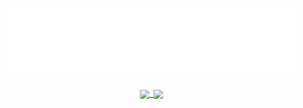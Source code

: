 <a href="https://navn.me" target="__blank">
<div align="center"><img align="center" width="700" src="https://raw.githubusercontent.com/navn-r/navn-r/master/assets/name.svg" /></div>
<br />
<div align="center">
  <img width="350" align="center" src="https://github-readme-stats.vercel.app/api?username=navn-r&bg_color=131516&hide_border=true&text_color=999083&title_color=ff6347">&nbsp;
  <img width="350" align="center" src="https://github-readme-stats.vercel.app/api/wakatime?username=navn&langs_count=5&bg_color=131516&hide_border=true&text_color=999083&title_color=ff6347">
</div>
</a>
